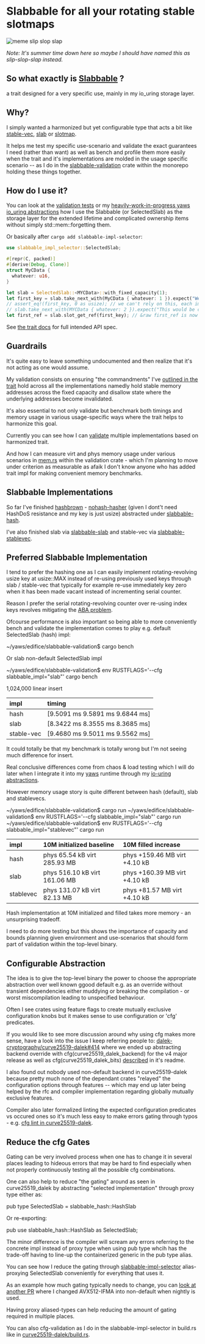 # Slabbable for all your rotating stable slotmaps

![meme slip slop slap](https://cdn.jsdelivr.net/gh/pinkforest/pinkforest@main/assets/slip-slop-slap.jpg)

*Note: It's summer time down here so maybe I should have named this as slip-slop-slap instead.*

## So what exactly is [Slabbable](https://docs.rs/slabbable) ?

a trait designed for a very specific use, mainly in my io_uring storage layer.

## Why?

I simply wanted a harmonized but yet configurable type that acts a bit like [stable-vec](https://crates.io/crates/stable-vec), [slab](https://crates.io/crates/slab) or [slotmap](https://crates.io/crates/slotmap).

It helps me test my specific use-scenario and validate the exact guarantees I need (rather than want) as well as bench and profile them more easily when the trait and it's implementations are molded in the usage specific scenario -- as I do in the [slabbable-validation](https://github.com/yaws-rs/edifice/tree/main/slabbable-validation) crate within the monorepo holding these things together.

## How do I use it?

You can look at the [validation tests](https://github.com/yaws-rs/edifice/tree/main/slabbable-validation/src/lib.rs) or my [heavily-work-in-progress yaws io_uring abstractions](https://github.com/yaws-rs/io_uring-utils/blob/mail/io-uring-epoll/src) how I use the Slabbable (or SelectedSlab) as the storage layer for the extended lifetime and complicated ownership items without simply std::mem::forgetting them.

Or basically after `cargo add slabbable-impl-selector`:

```rust
use slabbable_impl_selector::SelectedSlab;

#[repr(C, packed)]
#[derive(Debug, Clone)]
struct MyCData {
  whatever: u16,
}

let slab = SelectedSlab::<MYCData>::with_fixed_capacity(1);
let first_key = slab.take_next_with(MyCData { whatever: 1 }).expect("We should be able to take one and the only one.");
// assert_eq!(first_key, 0 as usize); // we can't rely on this, each impl ideally specifies the issue order
// slab.take_next_with(MYCData { whatever: 2 }).expect("This would be correct, we were guarded from re-allocating over the bounded fixed capacity.");
let first_ref = slab.slot_get_ref(first_key); // &raw first_ref is now relatively stable(ish)
```

See [the trait docs](https://docs.rs/slabbable/latest/slabbable/trait.Slabbable.html#required-methods) for full intended API spec.

## Guardrails

It's quite easy to leave something undocumented and then realize that it's not acting as one would assume.

My validation consists on ensuring "the commandments" I've [outlined in the trait](https://github.com/yaws-rs/edifice/blob/main/slabbable/src/lib.rs) hold across all the implementations namedly hold stable memory addresses across the fixed capacity and disallow state where the underlying addresses become invalidated.

It's also essential to not only validate but benchmark both timings and memory usage in various usage-specific ways where the trait helps to harmonize this goal.

Currently you can see how I can [validate](https://github.com/yaws-rs/edifice/blob/main/slabbable-validation/src/lib.rs#L24) multiple implementations based on harmonized trait.

And how I can measure virt and phys memory usage under various scenarios in [mem.rs](https://github.com/yaws-rs/edifice/blob/main/slabbable-validation/src/bin/mem.rs) within the validation crate - which I'm planning to move under criterion as measurable as afaik I don't know anyone who has added trait impl for making convenient memory benchmarks.

## Slabbable Implementations

So far I've finished [hashbrown](https://docs.rs/hashbrown/latest/hashbrown/) - [nohash-hasher](https://crates.io/crates/nohash_hasher) (given I dont't need HashDoS resistance and my key is just usize) abstracted under [slabbable-hash](https://github.com/yaws-rs/edifice/blob/main/slabbable-impls/hash/src/lib.rs#L62).

I've also finished slab via [slabbable-slab](https://github.com/yaws-rs/edifice/blob/main/slabbable-impls/slab/src/lib.rs#L27) and stable-vec via [slabbable-stablevec](https://github.com/yaws-rs/edifice/blob/main/slabbable-impls/stable-vec/src/lib.rs#L37).

## Preferred Slabbable Implementation

I tend to prefer the hashing one as I can easily implement rotating-revolving usize key at usize::MAX instead of re-using previously used keys through slab / stable-vec that typically for example re-use immediately key zero when it has been made vacant instead of incrementing serial counter.

Reason I prefer the serial rotating-revolving counter over re-using index keys revolves mitigating the [ABA problem](https://en.wikipedia.org/wiki/ABA_problem).

Ofcourse performance is also important so being able to more conveniently bench and validate the implementation comes to play e.g. default SelectedSlab (hash) impl:

~/yaws/edifice/slabbable-validation$ cargo bench

Or slab non-default SelectedSlab impl

~/yaws/edifice/slabbable-validation$ env RUSTFLAGS='--cfg slabbable_impl="slab"' cargo bench

1,024,000 linear insert

| impl | timing |
| :--- | :---   |
| hash | [9.5091 ms 9.5891 ms 9.6844 ms] |
| slab | [8.3422 ms 8.3555 ms 8.3685 ms] |
| stable-vec | [9.4680 ms 9.5011 ms 9.5562 ms] |

It could totally be that my benchmark is totally wrong but I'm not seeing much difference for insert.

Real conclusive differences come from chaos & load testing which I will do later when I integrate it into my [yaws](https://github.com/yaws-rs) runtime through my [io-uring abstractions](https://github.com/yaws-rs/io_uring-utils).

However memory usage story is quite different between hash (default), slab and stablevecs.

~/yaws/edifice/slabbable-validation$ cargo run
~/yaws/edifice/slabbable-validation$ env RUSTFLAGS='--cfg slabbable_impl="slab"' cargo run
~/yaws/edifice/slabbable-validation$ env RUSTFLAGS='--cfg slabbable_impl="stablevec"' cargo run

| impl      | 10M initialized baseline        | 10M filled increase           |
| :---      | :---                            | :---                          |
| hash      | phys  65.54 kB virt 285.93 MB   | phys +159.46 MB virt +4.10 kB |
| slab      | phys 516.10 kB virt 161.06 MB   | phys +160.39 MB virt +4.10 kB |
| stablevec | phys 131.07 kB virt  82.13 MB   | phys  +81.57 MB virt +4.10 kB |

Hash implementation at 10M initialized and filled takes more memory - an unsurprising tradeoff.

I need to do more testing but this shows the importance of capacity and bounds planning given environment and use-scenarios that should form part of validation within the top-level binary.

## Configurable Abstraction

The idea is to give the top-level binary the power to choose the appropriate abstraction over well known ggood default e.g. as an override without transient dependencies either muddying or breaking the compilation - or worst miscompilation leading to unspecified behaviour.

Often I see crates using feature flags to create mutually exclusive configuration knobs but it makes sense to use configuration or 'cfg' predicates.

If you would like to see more discussion around why using cfg makes more sense, have a look into the issue I keep referring people to: [dalek-cryptography/curve25519-dalek#414](https://github.com/dalek-cryptography/curve25519-dalek/issues/414) where we ended up abstracting backend override with cfg(curve25519_dalek_backend) for the v4 major release as well as cfg(curve25519_dalek_bits) [described](https://github.com/dalek-cryptography/curve25519-dalek/tree/main/curve25519-dalek#bits--word-size) in it's readme.

I also found out nobody used non-default backend in curve25519-dalek because pretty much none of the dependant crates "relayed" the configuration options through features -- which may end up later being helped by the rfc and compiler implementation regarding globally mutually exclusive features.

Compiler also later formalized linting the expected configuration predicates vs occured ones so it's much less easy to make errors gating through typos - e.g. [cfg lint in curve25519-dalek](https://github.com/dalek-cryptography/curve25519-dalek/blob/main/curve25519-dalek/Cargo.toml#L75).

## Reduce the cfg Gates

Gating can be very involved process when one has to change it in several places leading to hideous errors that may be hard to find especially when not properly continuously testing all the possible cfg combinations.

One can also help to reduce "the gating" around as seen in curve25519_dalek by abstracting "selected implementation" through proxy type either as:

pub type SelectedSlab<Item> = slabbable_hash::HashSlab<Item>

Or re-exporting:

pub use slabbable_hash::HashSlab as SelectedSlab;

The minor difference is the compiler will scream any errors referring to the concrete impl instead of proxy type when using pub type whcih has the trade-off having to line-up the containerized generic in the pub type alias.

You can see how I reduce the gating through [slabbable-impl-selector](https://github.com/yaws-rs/edifice/blob/main/slabbable-impl-selector/src/lib.rs) alias-proxying SelectedSlab conveniently for everything that uses it.

As an example how much gating typically needs to change, you can [look at another PR](https://github.com/dalek-cryptography/curve25519-dalek/pull/695) where I changed AVX512-IFMA into non-default when nightly is used.

Having proxy aliased-types can help reducing the amount of gating required in multiple places.

You can also cfg-validation as I do in the slabbable-impl-selector in build.rs like in [curve25519-dalek/build.rs](https://github.com/dalek-cryptography/curve25519-dalek/blob/main/curve25519-dalek/build.rs).


